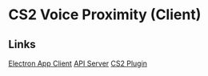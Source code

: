 # CS2 Voice Proximity (Client)

## Links

[Electron App Client](https://github.com/b0ink/CS2-VoiceProximity-Client)
[API Server](https://github.com/b0ink/CS2-VoiceProximity-Server)
[CS2 Plugin](https://github.com/b0ink/CS2-VoiceProximity-Plugin)

